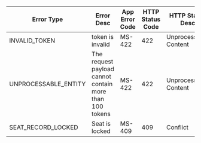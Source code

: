 | Error Type           | Error Desc                                              | App Error Code | HTTP Status Code | HTTP Status Desc      | Retry Possible | Retry Count | Ultimate action   | MS Error Level |
| -------------------- | ------------------------------------------------------- | -------------- | ---------------- | --------------------- | -------------- | ----------- | ----------------- | -------------- |
| INVALID_TOKEN        | token is invalid                                        | MS-422         | 422              | Unprocessable Content | No             | 0           | Caller to analyze | ERROR          |
| UNPROCESSABLE_ENTITY | The request payload cannot contain more than 100 tokens | MS-422         | 422              | Unprocessable Content | No             | 0           | Caller to analyze | ERROR          |
| SEAT_RECORD_LOCKED   | Seat is locked                                          | MS-409         | 409              | Conflict              | No             | 0           | Caller to analyze | ERROR          |